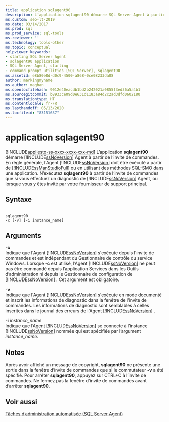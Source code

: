 ```yaml
---
title: application sqlagent90
description: L’application sqlagent90 démarre SQL Server Agent à partir de l’invite de commandes. Utilisez-la pour diagnostiquer SQL Server Agent ou lorsque votre fournisseur de support vous le demande.
ms.custom: seo-lt-2019
ms.date: 03/14/2017
ms.prod: sql
ms.prod_service: sql-tools
ms.reviewer: ''
ms.technology: tools-other
ms.topic: conceptual
helpviewer_keywords:
- starting SQL Server Agent
- sqlagent90 application
- SQL Server Agent, starting
- command prompt utilities [SQL Server], sqlagent90
ms.assetid: e8b80e8d-d0c9-4500-a868-0ce08233da08
author: markingmyname
ms.author: maghan
ms.openlocfilehash: 9012e40eacdb1bd2b242021a0855f3ed36a5a4b1
ms.sourcegitcommit: b8933ce09d0e631d1183a84d2c2ad3dfd0602180
ms.translationtype: HT
ms.contentlocale: fr-FR
ms.lasthandoff: 05/13/2020
ms.locfileid: "83151637"
---
```

# <a name="sqlagent90-application"></a>application sqlagent90
[!INCLUDE[appliesto-ss-xxxx-xxxx-xxx-md](../includes/appliesto-ss-xxxx-xxxx-xxx-md.md)]
  L’application **sqlagent90** démarre [!INCLUDE[ssNoVersion](../includes/ssnoversion-md.md)] Agent à partir de l’invite de commandes. En règle générale, l'Agent [!INCLUDE[ssNoVersion](../includes/ssnoversion-md.md)] doit être exécuté à partir de [!INCLUDE[ssManStudioFull](../includes/ssmanstudiofull-md.md)] ou en utilisant des méthodes SQL-SMO dans une application. N’exécutez **sqlagent90** à partir de l’invite de commandes que si vous effectuez un diagnostic de [!INCLUDE[ssNoVersion](../includes/ssnoversion-md.md)] Agent, ou lorsque vous y êtes invité par votre fournisseur de support principal.  
  
## <a name="syntax"></a>Syntaxe  
  
```  
  
sqlagent90  
-c [-v] [-i instance_name]  
```  
  
## <a name="arguments"></a>Arguments  
 **-c**  
 Indique que l'Agent [!INCLUDE[ssNoVersion](../includes/ssnoversion-md.md)] s'exécute depuis l'invite de commandes et est indépendant du Gestionnaire de contrôle du service Windows. Lorsque **-c** est utilisé, l’Agent [!INCLUDE[ssNoVersion](../includes/ssnoversion-md.md)] ne peut pas être commandé depuis l’application Services dans les Outils d’administration ni depuis le Gestionnaire de configuration de [!INCLUDE[ssNoVersion](../includes/ssnoversion-md.md)] . Cet argument est obligatoire.  
  
 **-v**  
 Indique que l'Agent [!INCLUDE[ssNoVersion](../includes/ssnoversion-md.md)] s'exécute en mode documenté et inscrit les informations de diagnostic dans la fenêtre de l'invite de commandes. Les informations de diagnostic sont semblables à celles inscrites dans le journal des erreurs de l'Agent [!INCLUDE[ssNoVersion](../includes/ssnoversion-md.md)] .  
  
 **-i** *instance_name*  
 Indique que l’Agent [!INCLUDE[ssNoVersion](../includes/ssnoversion-md.md)] se connecte à l’instance [!INCLUDE[ssNoVersion](../includes/ssnoversion-md.md)] nommée qui est spécifiée par l’argument *instance_name*.  
  
## <a name="remarks"></a>Notes  
 Après avoir affiché un message de copyright, **sqlagent90** ne présente une sortie dans la fenêtre d’invite de commandes que si le commutateur **-v** a été spécifié. Pour arrêter **sqlagent90**, appuyez sur CTRL+C à l’invite de commandes. Ne fermez pas la fenêtre d’invite de commandes avant d’arrêter **sqlagent90**.  
  
## <a name="see-also"></a>Voir aussi  
 [Tâches d’administration automatisée &#40;SQL Server Agent&#41;](https://msdn.microsoft.com/library/541ee5ac-2c9f-4b74-b4f0-13b7bd5920b0)  
  
  
